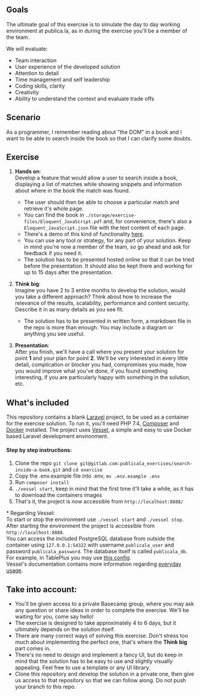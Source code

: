 ## Goals
The ultimate goal of this exercise is to simulate the day to day working environment at publica.la, as in during the exercise you'll be a member of the team.

We will evaluate:
- Team interaction
- User experience of the developed solution
- Attention to detail
- Time management and self leadership
- Coding skills, clarity
- Creativity
- Ability to understand the context and evaluate trade offs

## Scenario
As a programmer, I remember reading about "the DOM" in a book and I want to be able to search inside the book so that I can clarify some doubts.

## Exercise

1. **Hands on**:  
Develop a feature that would allow a user to search inside a book, displaying a list of matches while showing snippets and information about where in the book the match was found.
    - The user should then be able to choose a particular match and retrieve it's whole page.
    - You can find the book in `./storage/exercise-files/Eloquent_JavaScript.pdf` and, for convenience, there's also a `Eloquent_JavaScript.json` file with the text content of each page.
    - There's a demo of this kind of functionality [here](https://alephdigital.publica.la/reader/eloquent-javascript).
    - You can use any tool or strategy, for any part of your solution. Keep in mind you're now a member of the team, so go ahead and ask for feedback if you need it.
    - The solution has to be presented hosted online so that it can be tried before the presentation. It should also be kept there and working for up to 15 days after the presentation.

2. **Think big**:  
Imagine you have 2 to 3 entire months to develop the solution, would you take a different approach? Think about how to increase the relevance of the results, scalability, performance and content security. Describe it in as many details as you see fit.
    - The solution has to be presented in written form, a markdown file in the repo is more than enough. You may include a diagram or anything you see useful.

3. **Presentation**:  
After you finish, we'll have a call where you present your solution for point **1** and your plan for point **2**. We'll be very interested in every little detail, complication or blocker you had, compromises you made, how you would improve what you've done, if you found something interesting, if you are particularly happy with something in the solution, etc.

## What's included
This repository contains a blank [Laravel](https://laravel.com) project, to be used as a container for the exercise solution. To run it, you'll need PHP 7.4, [Composer](https://getcomposer.org/) and [Docker](https://www.docker.com/products/docker-desktop) installed.
The project uses [Vessel](https://vessel.shippingdocker.com/), a simple and easy to use Docker based Laravel development environment.

#### Step by step instructions:
1. Clone the repo `git clone git@gitlab.com:publicala_exercises/search-inside-a-book.git` and `cd exercise`
2. Copy the .env.example file into .env, `mv .env.example .env`
3. Run `composer install`
4. `./vessel start`, keep in mind that the first time it'll take a while, as it has to download the containers images
5. That's it, the project is now accessible from `http://localhost:8888/`

\* Regarding Vessel:  
To start or stop the environment use `./vessel start` and `./vessel stop`.  
After starting the environment the project is accessible from `http://localhost:8888`.  
You can access the included PostgreSQL database from outside the container using `127.0.0.1:54322` with username `publicala_user` and password `publicala_password`. The database itself is called `publicala_db`. For example, in TablePlus you may use [this config](PostgreSQL_config_example.png).  
Vessel's documentation contains more information regarding [everyday usage](https://vessel.shippingdocker.com/docs/everyday-usage/).

## Take into account:
- You'll be given access to a private Basecamp group, where you may ask any question or share ideas in order to complete the exercise. We'll be waiting for you, come say hello!
- The exercise is designed to take approximately 4 to 6 days, but it ultimately depends on the solution itself.
- There are many correct ways of solving this exercise. Don't stress too much about implementing the perfect one, that's where the **Think big** part comes in.
- There's no need to design and implement a fancy UI, but do keep in mind that the solution has to be easy to use and slightly visually appealing. Feel free to use a template or any UI library.
- Clone this repository and develop the solution in a private one, then give us access to that repository so that we can follow along. Do not push your branch to this repo.
